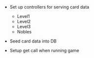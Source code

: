* Set up controllers for serving card data
  - Level1
  - Level2
  - Level3
  - Nobles

* Seed card data into DB
* Setup get call when running game
